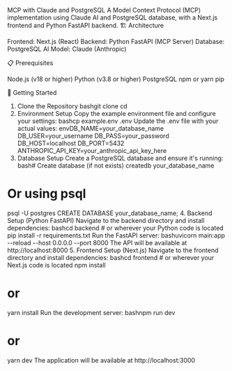 MCP with Claude and PostgreSQL
A Model Context Protocol (MCP) implementation using Claude AI and PostgreSQL database, with a Next.js frontend and Python FastAPI backend.
🏗️ Architecture

Frontend: Next.js (React)
Backend: Python FastAPI (MCP Server)
Database: PostgreSQL
AI Model: Claude (Anthropic)

📋 Prerequisites

Node.js (v18 or higher)
Python (v3.8 or higher)
PostgreSQL
npm or yarn
pip

🚀 Getting Started
1. Clone the Repository
bashgit clone <your-repo-url>
cd <your-project-name>
2. Environment Setup
Copy the example environment file and configure your settings:
bashcp example.env .env
Update the .env file with your actual values:
envDB_NAME=your_database_name
DB_USER=your_username
DB_PASS=your_password
DB_HOST=localhost
DB_PORT=5432
ANTHROPIC_API_KEY=your_anthropic_api_key_here
3. Database Setup
Create a PostgreSQL database and ensure it's running:
bash# Create database (if not exists)
createdb your_database_name

# Or using psql
psql -U postgres
CREATE DATABASE your_database_name;
4. Backend Setup (Python FastAPI)
Navigate to the backend directory and install dependencies:
bashcd backend  # or wherever your Python code is located
pip install -r requirements.txt
Run the FastAPI server:
bashuvicorn main:app --reload --host 0.0.0.0 --port 8000
The API will be available at http://localhost:8000
5. Frontend Setup (Next.js)
Navigate to the frontend directory and install dependencies:
bashcd frontend  # or wherever your Next.js code is located
npm install
# or
yarn install
Run the development server:
bashnpm run dev
# or
yarn dev
The application will be available at http://localhost:3000
